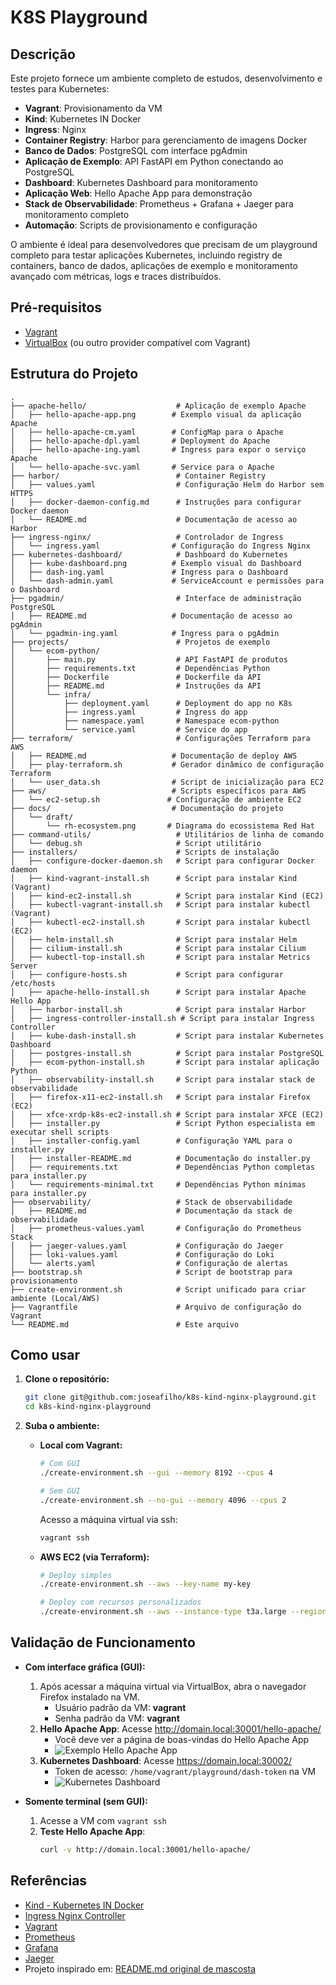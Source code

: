 # K8S Playground

## Descrição

Este projeto fornece um ambiente completo de estudos, desenvolvimento e testes para Kubernetes:

- **Vagrant**: Provisionamento da VM
- **Kind**: Kubernetes IN Docker
- **Ingress**: Nginx
- **Container Registry**: Harbor para gerenciamento de imagens Docker
- **Banco de Dados**: PostgreSQL com interface pgAdmin
- **Aplicação de Exemplo**: API FastAPI em Python conectando ao PostgreSQL
- **Dashboard**: Kubernetes Dashboard para monitoramento
- **Aplicação Web**: Hello Apache App para demonstração
- **Stack de Observabilidade**: Prometheus + Grafana + Jaeger para monitoramento completo
- **Automação**: Scripts de provisionamento e configuração

O ambiente é ideal para desenvolvedores que precisam de um playground completo para testar aplicações Kubernetes, incluindo registry de containers, banco de dados, aplicações de exemplo e monitoramento avançado com métricas, logs e traces distribuídos.

## Pré-requisitos

- [Vagrant](https://www.vagrantup.com/)
- [VirtualBox](https://www.virtualbox.org/) (ou outro provider compatível com Vagrant)

## Estrutura do Projeto

```
.
├── apache-hello/                    # Aplicação de exemplo Apache
│   ├── hello-apache-app.png        # Exemplo visual da aplicação Apache
│   ├── hello-apache-cm.yaml        # ConfigMap para o Apache
│   ├── hello-apache-dpl.yaml       # Deployment do Apache
│   ├── hello-apache-ing.yaml       # Ingress para expor o serviço Apache
│   └── hello-apache-svc.yaml       # Service para o Apache
├── harbor/                          # Container Registry
│   ├── values.yaml                  # Configuração Helm do Harbor sem HTTPS
│   ├── docker-daemon-config.md      # Instruções para configurar Docker daemon
│   └── README.md                    # Documentação de acesso ao Harbor
├── ingress-nginx/                   # Controlador de Ingress
│   └── ingress.yaml                # Configuração do Ingress Nginx
├── kubernetes-dashboard/            # Dashboard do Kubernetes
│   ├── kube-dashboard.png          # Exemplo visual do Dashboard
│   ├── dash-ing.yaml               # Ingress para o Dashboard
│   └── dash-admin.yaml             # ServiceAccount e permissões para o Dashboard
├── pgadmin/                         # Interface de administração PostgreSQL
│   ├── README.md                   # Documentação de acesso ao pgAdmin
│   └── pgadmin-ing.yaml            # Ingress para o pgAdmin
├── projects/                        # Projetos de exemplo
│   └── ecom-python/
│       ├── main.py                  # API FastAPI de produtos
│       ├── requirements.txt         # Dependências Python
│       ├── Dockerfile               # Dockerfile da API
│       ├── README.md                # Instruções da API
│       └── infra/
│           ├── deployment.yaml      # Deployment do app no K8s
│           ├── ingress.yaml         # Ingress do app
│           ├── namespace.yaml       # Namespace ecom-python
│           └── service.yaml         # Service do app
├── terraform/                       # Configurações Terraform para AWS
│   ├── README.md                   # Documentação de deploy AWS
│   ├── play-terraform.sh           # Gerador dinâmico de configuração Terraform
│   └── user_data.sh                # Script de inicialização para EC2
├── aws/                            # Scripts específicos para AWS
│   └── ec2-setup.sh               # Configuração de ambiente EC2
├── docs/                           # Documentação do projeto
│   └── draft/
│       └── rh-ecosystem.png       # Diagrama do ecossistema Red Hat
├── command-utils/                   # Utilitários de linha de comando
│   └── debug.sh                     # Script utilitário
├── installers/                      # Scripts de instalação
│   ├── configure-docker-daemon.sh   # Script para configurar Docker daemon
│   ├── kind-vagrant-install.sh      # Script para instalar Kind (Vagrant)
│   ├── kind-ec2-install.sh          # Script para instalar Kind (EC2)
│   ├── kubectl-vagrant-install.sh   # Script para instalar kubectl (Vagrant)
│   ├── kubectl-ec2-install.sh       # Script para instalar kubectl (EC2)
│   ├── helm-install.sh              # Script para instalar Helm
│   ├── cilium-install.sh            # Script para instalar Cilium
│   ├── kubectl-top-install.sh       # Script para instalar Metrics Server
│   ├── configure-hosts.sh           # Script para configurar /etc/hosts
│   ├── apache-hello-install.sh      # Script para instalar Apache Hello App
│   ├── harbor-install.sh            # Script para instalar Harbor
│   ├── ingress-controller-install.sh # Script para instalar Ingress Controller
│   ├── kube-dash-install.sh         # Script para instalar Kubernetes Dashboard
│   ├── postgres-install.sh          # Script para instalar PostgreSQL
│   ├── ecom-python-install.sh       # Script para instalar aplicação Python
│   ├── observability-install.sh     # Script para instalar stack de observabilidade
│   ├── firefox-x11-ec2-install.sh   # Script para instalar Firefox (EC2)
│   ├── xfce-xrdp-k8s-ec2-install.sh # Script para instalar XFCE (EC2)
│   ├── installer.py                 # Script Python especialista em executar shell scripts
│   ├── installer-config.yaml        # Configuração YAML para o installer.py
│   ├── installer-README.md          # Documentação do installer.py
│   ├── requirements.txt             # Dependências Python completas para installer.py
│   └── requirements-minimal.txt     # Dependências Python mínimas para installer.py
├── observability/                   # Stack de observabilidade
│   ├── README.md                    # Documentação da stack de observabilidade
│   ├── prometheus-values.yaml       # Configuração do Prometheus Stack
│   ├── jaeger-values.yaml           # Configuração do Jaeger
│   ├── loki-values.yaml             # Configuração do Loki
│   └── alerts.yaml                  # Configuração de alertas
├── bootstrap.sh                     # Script de bootstrap para provisionamento
├── create-environment.sh            # Script unificado para criar ambiente (Local/AWS)
├── Vagrantfile                      # Arquivo de configuração do Vagrant
└── README.md                        # Este arquivo
```

## Como usar

1. **Clone o repositório:**
   ```sh
   git clone git@github.com:joseafilho/k8s-kind-nginx-playground.git
   cd k8s-kind-nginx-playground
   ```

2. **Suba o ambiente:**

   - **Local com Vagrant:**
     ```sh
     # Com GUI
     ./create-environment.sh --gui --memory 8192 --cpus 4
     
     # Sem GUI
     ./create-environment.sh --no-gui --memory 4096 --cpus 2
     ```

     Acesso a máquina virtual via ssh:
     ```sh
     vagrant ssh
     ```
   
   - **AWS EC2 (via Terraform):**
     ```sh
     # Deploy simples
     ./create-environment.sh --aws --key-name my-key
     
     # Deploy com recursos personalizados
     ./create-environment.sh --aws --instance-type t3a.large --region us-east-1 --key-name my-key
     ```

## Validação de Funcionamento

- **Com interface gráfica (GUI):**
  1. Após acessar a máquina virtual via VirtualBox, abra o navegador Firefox instalado na VM.
     - Usuário padrão da VM: **vagrant**
     - Senha padrão da VM: **vagrant**
  2. **Hello Apache App**: Acesse http://domain.local:30001/hello-apache/
     - Você deve ver a página de boas-vindas do Hello Apache App
     - ![Exemplo Hello Apache App](./apache-hello/hello-apache-app.png)
  3. **Kubernetes Dashboard**: Acesse https://domain.local:30002/
     - Token de acesso: `/home/vagrant/playground/dash-token` na VM
     - ![Kubernetes Dashboard](./kubernetes-dashboard/kube-dashboard.png)

- **Somente terminal (sem GUI):**
  1. Acesse a VM com `vagrant ssh`
  2. **Teste Hello Apache App**:
     ```sh
     curl -v http://domain.local:30001/hello-apache/
     ```
     
## Referências

- [Kind - Kubernetes IN Docker](https://kind.sigs.k8s.io/)
- [Ingress Nginx Controller](https://kubernetes.github.io/ingress-nginx/)
- [Vagrant](https://www.vagrantup.com/)
- [Prometheus](https://prometheus.io/)
- [Grafana](https://grafana.com/)
- [Jaeger](https://www.jaegertracing.io/)
- Projeto inspirado em: [README.md original de mascosta](https://github.com/mascosta/docs/blob/main/kind-ingress-nginx/README.md)

